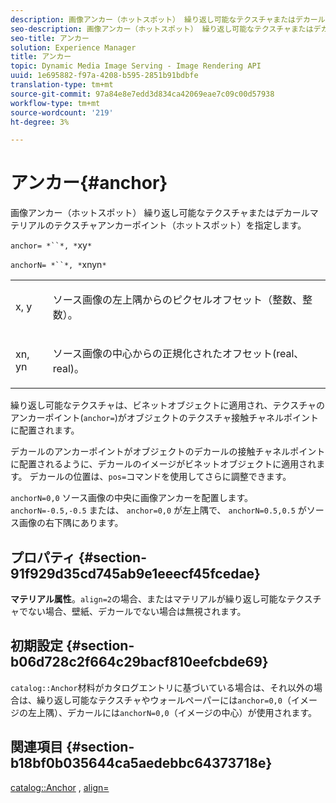 ```yaml
---
description: 画像アンカー（ホットスポット） 繰り返し可能なテクスチャまたはデカールマテリアルのテクスチャアンカーポイント（ホットスポット）を指定します。
seo-description: 画像アンカー（ホットスポット） 繰り返し可能なテクスチャまたはデカールマテリアルのテクスチャアンカーポイント（ホットスポット）を指定します。
seo-title: アンカー
solution: Experience Manager
title: アンカー
topic: Dynamic Media Image Serving - Image Rendering API
uuid: 1e695882-f97a-4208-b595-2851b91bdbfe
translation-type: tm+mt
source-git-commit: 97a84e8e7edd3d834ca42069eae7c09c00d57938
workflow-type: tm+mt
source-wordcount: '219'
ht-degree: 3%

---
```



# アンカー{#anchor}

画像アンカー（ホットスポット） 繰り返し可能なテクスチャまたはデカールマテリアルのテクスチャアンカーポイント（ホットスポット）を指定します。

`anchor= *``*, *`xy`*`

`anchorN= *``*, *`xnyn`*`

<table id="simpletable_1D8E91D8424A424787C4D20C9B040115"> 
 <tr class="strow"> 
  <td class="stentry"> <p><span class="varname"> x</span>,  <span class="varname"> y</span> </p></td> 
  <td class="stentry"> <p>ソース画像の左上隅からのピクセルオフセット（整数、整数）。 </p></td> 
 </tr> 
 <tr class="strow"> 
  <td class="stentry"> <p><span class="varname"> xn</span>,  <span class="varname"> yn</span> </p></td> 
  <td class="stentry"> <p>ソース画像の中心からの正規化されたオフセット(real、real)。 </p></td> 
 </tr> 
</table>

繰り返し可能なテクスチャは、ビネットオブジェクトに適用され、テクスチャのアンカーポイント(`anchor=`)がオブジェクトのテクスチャ接触チャネルポイントに配置されます。

デカールのアンカーポイントがオブジェクトのデカールの接触チャネルポイントに配置されるように、デカールのイメージがビネットオブジェクトに適用されます。 デカールの位置は、`pos=`コマンドを使用してさらに調整できます。

`anchorN=0,0` ソース画像の中央に画像アンカーを配置します。`anchorN=-0.5,-0.5` または、 `anchor=0,0` が左上隅で、 `anchorN=0.5,0.5` がソース画像の右下隅にあります。

## プロパティ {#section-91f929d35cd745ab9e1eeecf45fcedae}

**マテリアル属性**。`align=2`の場合、またはマテリアルが繰り返し可能なテクスチャでない場合、壁紙、デカールでない場合は無視されます。

## 初期設定 {#section-b06d728c2f664c29bacf810eefcbde69}

`catalog::Anchor`材料がカタログエントリに基づいている場合は、それ以外の場合は、繰り返し可能なテクスチャやウォールペーパーには`anchor=0,0`（イメージの左上隅）、デカールには`anchorN=0,0`（イメージの中心）が使用されます。

## 関連項目 {#section-b18bf0b035644ca5aedebbc64373718e}

[catalog::Anchor](../../../../../ir-api/material-cat/image-rendering-api-ref/c-ir-material-catalog/c-ir-material-data-reference/r-ir-cat-anchor.md#reference-d9b1d49db1fc440686f64b84453297ab) ,  [align=](../../../../../ir-api/http-protocol/image-rendering-api-ref/c-ir-http-protocol-ref/c-ir-http-protocol-command-reference/r-ir-align.md#reference-4d63baa522ce42f9b15167ba34c5c6a7)
